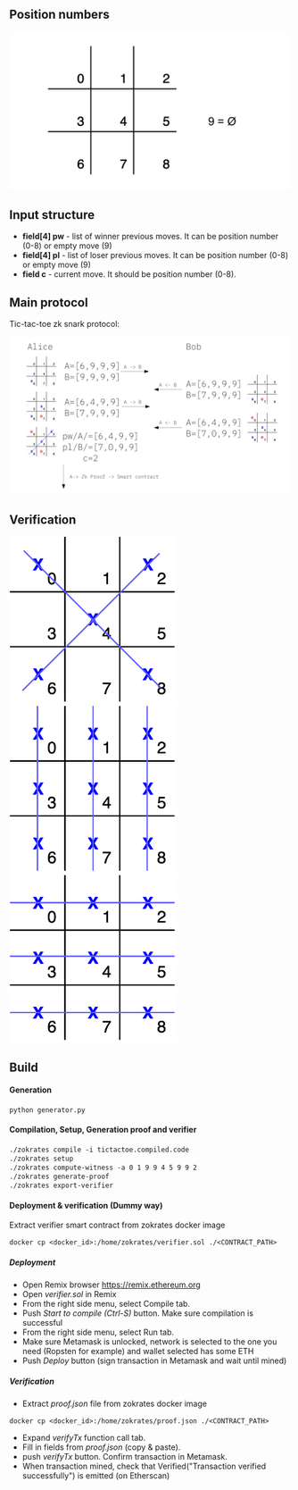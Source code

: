 ## Position numbers

![Position numbers](imgs/position_numbers.png)

## Input structure

- **field[4] pw** - list of winner previous moves. It can be position number (0-8) or empty move (9)
- **field[4] pl** - list of loser previous moves. It can be position number (0-8) or empty move (9)
- **field c** - current move. It should be position number (0-8).

## Main protocol

Tic-tac-toe zk snark protocol:

![Main tic-tac-toe zk snark protocol](imgs/proto.png)

## Verification

<img height="300" src="imgs/diagonals.png">
<img height="300" src="imgs/vertical.png">
<img height="300" src="imgs/horizontal.png">

## Build

#### Generation

```
python generator.py
```

#### Compilation, Setup, Generation proof and verifier

```
./zokrates compile -i tictactoe.compiled.code
./zokrates setup
./zokrates compute-witness -a 0 1 9 9 4 5 9 9 2
./zokrates generate-proof
./zokrates export-verifier
````

#### Deployment & verification (Dummy way)
Extract verifier smart contract from zokrates docker image
```
docker cp <docker_id>:/home/zokrates/verifier.sol ./<CONTRACT_PATH>
```
##### Deployment

* Open Remix browser https://remix.ethereum.org
* Open *verifier.sol* in Remix
* From the right side menu, select Compile tab.
* Push *Start to compile (Ctrl-S)* button. Make sure compilation is successful
* From the right side menu, select Run tab.
* Make sure Metamask is unlocked, network is selected to the one you need (Ropsten for example) and wallet selected has some ETH
* Push *Deploy* button (sign transaction in Metamask and wait until mined)

##### Verification

* Extract *proof.json* file from zokrates docker image
```
docker cp <docker_id>:/home/zokrates/proof.json ./<CONTRACT_PATH>
```
* Expand *verifyTx* function call tab.
* Fill in fields from *proof.json* (copy & paste).
* push *verifyTx* button. Confirm transaction in Metamask. 
* When transaction mined, check that Verified("Transaction verified successfully") is emitted (on Etherscan)
